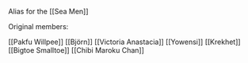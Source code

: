 Alias for the [[Sea Men]]

Original members:

[[Pakfu Willpee]]
[[Björn]]
[[Victoria Anastacia]]
[[Yowensi]]
[[Krekhet]]
[[Bigtoe Smalltoe]]
[[Chibi Maroku Chan]]


